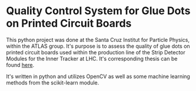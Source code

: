 # Quality Control System for Glue Dots on Printed Circuit Boards

This python project was done at the Santa Cruz Institut for Particle Physics, within the ATLAS group. It's purpose is to assess the 
quality of glue dots on printed circuit boards used within the production line of the Strip Detector Modules for the Inner Tracker at LHC. It's corresponding thesis can be found [here](https://tubcloud.tu-berlin.de/s/9XAGtdkjyritYbF). 

It's written in python and utilizes OpenCV as well as some machine learning methods from the scikit-learn module. 
